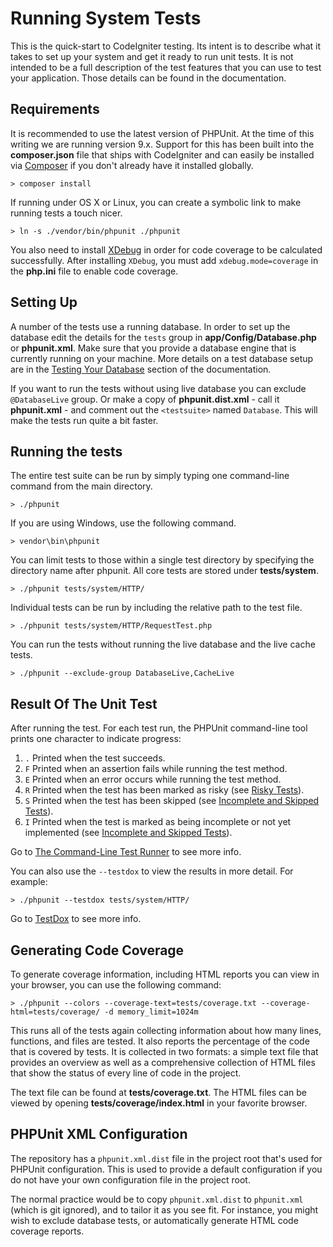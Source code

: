 # Running System Tests

This is the quick-start to CodeIgniter testing. Its intent is to describe what 
it takes to set up your system and get it ready to run unit tests. 
It is not intended to be a full description of the test features that you can 
use to test your application. Those details can be found in the documentation. 

## Requirements

It is recommended to use the latest version of PHPUnit. At the time of this 
writing we are running version 9.x. Support for this has been built into the 
**composer.json** file that ships with CodeIgniter and can easily be installed 
via [Composer](https://getcomposer.org/) if you don't already have it installed globally.

	> composer install

If running under OS X or Linux, you can create a symbolic link to make running tests a touch nicer.

	> ln -s ./vendor/bin/phpunit ./phpunit

You also need to install [XDebug](https://xdebug.org/docs/install) in order
for code coverage to be calculated successfully. After installing `XDebug`, you must add `xdebug.mode=coverage` in the **php.ini** file to enable code coverage.

## Setting Up

A number of the tests use a running database. 
In order to set up the database edit the details for the `tests` group in 
**app/Config/Database.php** or **phpunit.xml**. Make sure that you provide a database engine 
that is currently running on your machine. More details on a test database setup are in the 
[Testing Your Database](https://codeigniter4.github.io/CodeIgniter4/testing/database.html) section of the documentation.

If you want to run the tests without using live database you can 
exclude `@DatabaseLive` group. Or make a copy of **phpunit.dist.xml** - 
call it **phpunit.xml** - and comment out the `<testsuite>` named `Database`. This will make
the tests run quite a bit faster.

## Running the tests

The entire test suite can be run by simply typing one command-line command from the main directory.

	> ./phpunit

If you are using Windows, use the following command.

	> vendor\bin\phpunit

You can limit tests to those within a single test directory by specifying the 
directory name after phpunit. All core tests are stored under **tests/system**.

	> ./phpunit tests/system/HTTP/

Individual tests can be run by including the relative path to the test file.

	> ./phpunit tests/system/HTTP/RequestTest.php

You can run the tests without running the live database and the live cache tests.

	> ./phpunit --exclude-group DatabaseLive,CacheLive

## Result Of The Unit Test

After running the test. For each test run, the PHPUnit command-line tool prints one character to indicate progress:

1. `.` Printed when the test succeeds.
2. `F` Printed when an assertion fails while running the test method.
3. `E` Printed when an error occurs while running the test method.
4. `R` Printed when the test has been marked as risky (see [Risky Tests](https://phpunit.readthedocs.io/en/9.5/risky-tests.html#risky-tests)).
5. `S` Printed when the test has been skipped (see [Incomplete and Skipped Tests](https://phpunit.readthedocs.io/en/9.5/incomplete-and-skipped-tests.html#incomplete-and-skipped-tests)).
6. `I` Printed when the test is marked as being incomplete or not yet implemented (see [Incomplete and Skipped Tests](https://phpunit.readthedocs.io/en/9.5/incomplete-and-skipped-tests.html#incomplete-and-skipped-tests)).

Go to [The Command-Line Test Runner](https://phpunit.readthedocs.io/en/9.5/textui.html#the-command-line-test-runner) to see more info.

You can also use the `--testdox` to view the results in more detail. For example:

	> ./phpunit --testdox tests/system/HTTP/

Go to [TestDox](https://phpunit.readthedocs.io/en/9.5/textui.html#testdox) to see more info.

## Generating Code Coverage

To generate coverage information, including HTML reports you can view in your browser, 
you can use the following command: 

	> ./phpunit --colors --coverage-text=tests/coverage.txt --coverage-html=tests/coverage/ -d memory_limit=1024m

This runs all of the tests again collecting information about how many lines, 
functions, and files are tested. It also reports the percentage of the code that is covered by tests. 
It is collected in two formats: a simple text file that provides an overview as well 
as a comprehensive collection of HTML files that show the status of every line of code in the project. 

The text file can be found at **tests/coverage.txt**. 
The HTML files can be viewed by opening **tests/coverage/index.html** in your favorite browser.

## PHPUnit XML Configuration

The repository has a ``phpunit.xml.dist`` file in the project root that's used for
PHPUnit configuration. This is used to provide a default configuration if you
do not have your own configuration file in the project root.

The normal practice would be to copy ``phpunit.xml.dist`` to ``phpunit.xml``
(which is git ignored), and to tailor it as you see fit.
For instance, you might wish to exclude database tests, or automatically generate 
HTML code coverage reports.
